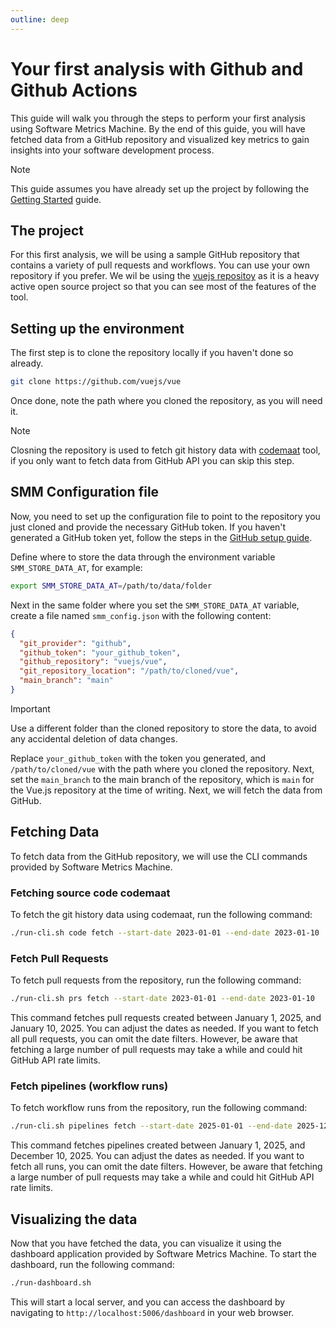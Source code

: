 ```yaml
---
outline: deep
---
```


# Your first analysis with Github and Github Actions

This guide will walk you through the steps to perform your first analysis using Software Metrics Machine. By the end of
this guide, you will have fetched data from a GitHub repository and visualized key metrics to gain insights into your
software development process.

> [!NOTE]
> This guide assumes you have already set up the project by following the [Getting Started](./getting-started.md) guide.

## The project

For this first analysis, we will be using a sample GitHub repository that contains a variety of pull requests and
workflows. You can use your own repository if you prefer. We wil be using the [vuejs repositoy](https://github.com/vuejs/vue)
as it is a heavy active open source project so that you can see most of the features of the tool.

## Setting up the environment

The first step is to clone the repository locally if you haven't done so already.

```bash
git clone https://github.com/vuejs/vue
```

Once done, note the path where you cloned the repository, as you will need it.

> [!NOTE]
> Closning the repository is used to fetch git history data with [codemaat](codemaat.md) tool, if you only want to fetch
> data from GitHub API you can skip this step.

## SMM Configuration file

Now, you need to set up the configuration file to point to the repository you just cloned and provide the necessary
GitHub token. If you haven't generated a GitHub token yet, follow the steps in the [GitHub setup guide](./github.md).

Define where to store the data through the environment variable `SMM_STORE_DATA_AT`, for example:

```bash
export SMM_STORE_DATA_AT=/path/to/data/folder
```

Next in the same folder where you set the `SMM_STORE_DATA_AT` variable, create a file named `smm_config.json` with the
following content:

```json
{
  "git_provider": "github",
  "github_token": "your_github_token",
  "github_repository": "vuejs/vue",
  "git_repository_location": "/path/to/cloned/vue",
  "main_branch": "main"
}
```

> [!IMPORTANT]
> Use a different folder than the cloned repository to store the data, to avoid any accidental deletion of data changes.

Replace `your_github_token` with the token you generated, and `/path/to/cloned/vue` with the path where you cloned the
repository. Next, set the `main_branch` to the main branch of the repository, which is `main` for the Vue.js repository
at the time of writing. Next, we will fetch the data from GitHub.

## Fetching Data

To fetch data from the GitHub repository, we will use the CLI commands provided by Software Metrics Machine.

### Fetching source code codemaat

To fetch the git history data using codemaat, run the following command:

```bash
./run-cli.sh code fetch --start-date 2023-01-01 --end-date 2023-01-10
```

### Fetch Pull Requests

To fetch pull requests from the repository, run the following command:

```bash
./run-cli.sh prs fetch --start-date 2023-01-01 --end-date 2023-01-10
```

This command fetches pull requests created between January 1, 2025, and January 10, 2025. You can adjust the dates as
needed. If you want to fetch all pull requests, you can omit the date filters. However, be aware that fetching a large number of
pull requests may take a while and could hit GitHub API rate limits.

### Fetch pipelines (workflow runs)

To fetch workflow runs from the repository, run the following command:

```bash
./run-cli.sh pipelines fetch --start-date 2025-01-01 --end-date 2025-12-10
```

This command fetches pipelines created between January 1, 2025, and December 10, 2025. You can adjust the dates as
needed. If you want to fetch all runs, you can omit the date filters. However, be aware that fetching a large number of
pull requests may take a while and could hit GitHub API rate limits.

## Visualizing the data

Now that you have fetched the data, you can visualize it using the dashboard application provided by Software Metrics
Machine. To start the dashboard, run the following command:

```bash
./run-dashboard.sh
```

This will start a local server, and you can access the dashboard by navigating to `http://localhost:5006/dashboard` in your web
browser.
